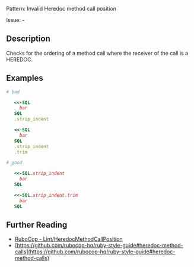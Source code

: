 Pattern: Invalid Heredoc method call position

Issue: -

## Description

Checks for the ordering of a method call where the receiver of the call is a HEREDOC.

## Examples

```ruby
# bad

   <<-SQL
     bar
   SQL
   .strip_indent

   <<-SQL
     bar
   SQL
   .strip_indent
   .trim

# good

   <<-SQL.strip_indent
     bar
   SQL

   <<-SQL.strip_indent.trim
     bar
   SQL
```

## Further Reading

* [RuboCop - Lint/HeredocMethodCallPosition](https://docs.rubocop.org/rubocop/cops_lint.html#lintheredocmethodcallposition)
* [https://github.com/rubocop-hq/ruby-style-guide#heredoc-method-calls](https://github.com/rubocop-hq/ruby-style-guide#heredoc-method-calls)
